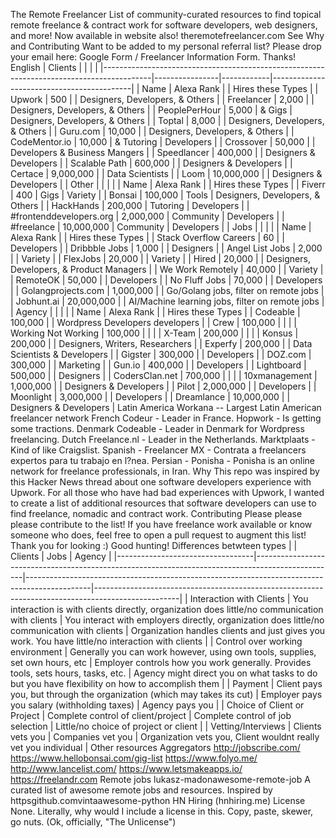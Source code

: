 The Remote Freelancer List of community-curated resources to find topical remote freelance & contract work for software developers, web designers, and more! Now available in website also! theremotefreelancer.com See Why and Contributing Want to be added to my personal referral list? Please drop your email here: Google Form / Freelancer Information Form. Thanks! English | Clients | | | | |------------------------------------------------------------------------------------------|----------------|------------|-------------------------------------------| | Name | Alexa Rank | | Hires these Types | | Upwork | 500 | | Designers, Developers, & Others | | Freelancer | 2,000 | | Designers, Developers, & Others | | PeoplePerHour | 5,000 | & Gigs | Designers, Developers, & Others | | Toptal | 8,000 | | Designers, Developers, & Others | | Guru.com | 10,000 | | Designers, Developers, & Others | | CodeMentor.io | 10,000 | & Tutoring | Developers | | Crossover | 50,000 | | Developers & Business Mangers | | Speedlancer | 400,000 | | Designers & Developers | | Scalable Path | 600,000 | | Designers & Developers | | Certace | 9,000,000 | | Data Scientists | | Loom | 10,000,000 | | Designers & Developers | | Other | | | | | Name | Alexa Rank | | Hires these Types | | Fiverr | 400 | Gigs | Variety | | Bonsai | 100,000 | Tools | Designers, Developers, & Others | | HackHands | 200,000 | Tutoring | Developers | | #frontenddevelopers.org | 2,000,000 | Community | Developers | | #freelance | 10,000,000 | Community | Developers | | Jobs | | | | | Name | Alexa Rank | | Hires these Types | | Stack Overflow Careers | 60 | | Developers | | Dribbble Jobs | 1,000 | | Designers | | Angel List Jobs | 2,000 | | Variety | | FlexJobs | 20,000 | | Variety | | Hired | 20,000 | | Designers, Developers, & Product Managers | | We Work Remotely | 40,000 | | Variety | | RemoteOK | 50,000 | | Developers | | No Fluff Jobs | 70,000 | | Developers | | Golangprojects.com | 1,000,000 | | Go/Golang jobs, filter on remote jobs | | Jobhunt.ai | 20,000,000 | | AI/Machine learning jobs, filter on remote jobs | | Agency | | | | | Name | Alexa Rank | | Hires these Types | | Codeable | 100,000 | | Wordpress Developers developers | | Crew | 100,000 | | | | Working Not Working | 100,000 | | | | X-Team | 200,000 | | | | Konsus | 200,000 | | Designers, Writers, Researchers | | Experfy | 200,000 | | Data Scientists & Developers | | Gigster | 300,000 | | Developers | | DOZ.com | 300,000 | | Marketing | | Gun.io | 400,000 | | Developers | | Lightboard | 500,000 | | Designers | | CodersClan.net | 700,000 | | | | 10xmanagement | 1,000,000 | | Designers & Developers | | Pilot | 2,000,000 | | Developers | | Moonlight | 3,000,000 | | Developers | | Dreamlance | 10,000,000 | | Designers & Developers | Latin America Workana -- Largest Latin American freelancer network French Codeur - Leader in France. Hopwork - Is getting some tractions. Denmark Codeable - Leader in Denmark for Wordpress freelancing. Dutch Freelance.nl - Leader in the Netherlands. Marktplaats - Kind of like Craigslist. Spanish - Freelancer MX - Contrata a freelancers expertos para tu trabajo en l?nea. Persian - Ponisha - Ponisha is an online network for freelance professionals, in Iran. Why This repo was inspired by this Hacker News thread about one software developers experience with Upwork. For all those who have had bad experiences with Upwork, I wanted to create a list of additional resources that software developers can use to find freelance, nomadic and contract work. Contributing Please please please contribute to the list! If you have freelance work available or know someone who does, feel free to open a pull request to augment this list! Thank you for looking :) Good hunting! Differences betwteen types | | Clients | Jobs | Agency | |----------------------------------|--------------------------------------------------------------------------------------------------|----------------------------------------------------------------------------------------------|---------------------------------------------------------------------------------------------------| | Interaction with Clients | You interaction is with clients directly, organization does little/no communication with clients | You interact with employers directly, organization does little/no communication with clients | Organization handles clients and just gives you work. You have little/no interaction with clients | | Control over working environment | Generally you can work however, using own tools, supplies, set own hours, etc | Employer controls how you work generally. Provides tools, sets hours, tasks, etc. | Agency might direct you on what tasks to do but you have flexibility on how to accomplish them | | Payment | Client pays you, but through the organization (which may takes its cut) | Employer pays you salary (withholding taxes) | Agency pays you | | Choice of Client or Project | Complete control of client/project | Complete control of job selection | Little/no choice of project or client | | Vetting/Interviews | Clients vets you | Companies vet you | Organization vets you, Client wouldnt really vet you individual | Other resources Aggregators http://jobscribe.com/ https://www.hellobonsai.com/gig-list https://www.folyo.me/ http://www.lancelist.com/ https://www.letsmakeapps.io/ https://freelandr.com Remote jobs lukasz-madonawesome-remote-job A curated list of awesome remote jobs and resources. Inspired by httpsgithub.comvintaawesome-python HN Hiring (hnhiring.me) License None. Literally, why would I include a license in this. Copy, paste, skewer, go nuts. (Ok, officially, "The Unlicense")